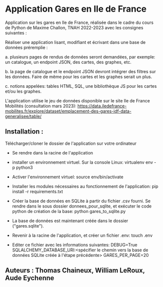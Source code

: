 # Application Gares en Ile de France
Application sur les gares en Ile de France, réalisée dans le cadre du cours de Python de Maxime Challon, TNAH 2022-2023 avec les consignes suivantes :

Réaliser une application lisant, modifiant et écrivant dans une base de
données préremplie :

a. plusieurs pages de rendus de données seront demandées, par exemple: un
catalogue, un endpoint JSON, des cartes, des graphes, etc.

b. la page de catalogue et le endpoint JSON devront intégrer des filtres sur les
données. Faire de même pour les cartes et les graphes serait un plus.

c. notions appelées: tables HTML, SQL, une bibliothèque JS pour les cartes
et/ou les graphes.

L'application utilise le jeu de données disponible sur le site Ile de France Mobilités (consultation mars 2023):
https://data.iledefrance-mobilites.fr/explore/dataset/emplacement-des-gares-idf-data-generalisee/table/


## Installation : 
Télécharger/cloner le dossier de l'application sur votre ordinateur

* Se rendre dans la racine de l'application
* installer un environnement virtuel. Sur la console Linux: 
virtualenv env -p python3

* Activer l'environnement virtuel:
source env/bin/activate

* Installer les modules nécessaires au fonctionnement de l'application: 
pip install -r requirements.txt

* Créer la base de données en SQLite à partir du fichier .csv fourni. Se rendre dans le sous dossier donnees_pour_sqlite, et exécuter le code python de création de la base:
python gares_to_sqlite.py

* La base de données est maintenant créée dans le dossier ("gares.sqlite"). 

* Revenir à la racine de l'application, et créer un fichier .env: touch .env

* Editer ce fichier avec les informations suivantes:
DEBUG=True
SQLALCHEMY_DATABASE_URI:<spécifier le chemin vers la base de données SQLite créée à l'étape précédente>
GARES_PER_PAGE=20

## Auteurs : Thomas Chaineux, William LeRoux, Aude Eychenne

